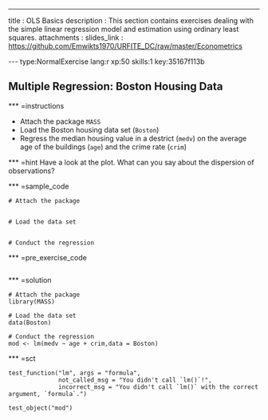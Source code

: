 ---
title       : OLS Basics 
description : This section contains exercises dealing with the simple linear regression model and estimation using ordinary least squares. 
attachments :
  slides_link : https://github.com/Emwikts1970/URFITE_DC/raw/master/Econometrics

--- type:NormalExercise lang:r xp:50 skills:1 key:35167f113b
## Multiple Regression: Boston Housing Data

*** =instructions
- Attach the package `MASS`
- Load the Boston housing data set (`Boston`)
- Regress the median housing value in a destrict (`medv`) on the average age of the buildings (`age`) and the crime rate (`crim`) 


*** =hint
Have a look at the plot. What can you say about the dispersion of observations?

*** =sample_code
```{r}
# Attach the package


# Load the data set   


# Conduct the regression

```

*** =pre_exercise_code
```{r}
```

*** =solution
```{r}
# Attach the package
library(MASS)

# Load the data set   
data(Boston)

# Conduct the regression
mod <- lm(medv ~ age + crim,data = Boston)
```


*** =sct
```{r}
test_function("lm", args = "formula",
              not_called_msg = "You didn't call `lm()`!",
              incorrect_msg = "You didn't call `lm()` with the correct argument, `formula`.")

test_object("mod")
```
